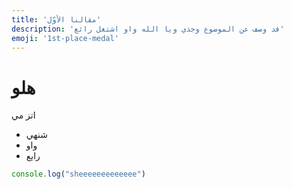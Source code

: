 ```yaml
---
title: 'مقالنا الأوّل'
description: 'فد وصف عن الموضوع وجذي ويا الله واو اشتغل رائع'
emoji: '1st-place-medal'
---
```

# هلو
اتز مي

- شنهي
- واو
- رايع

```ts
console.log("sheeeeeeeeeeeee")
```